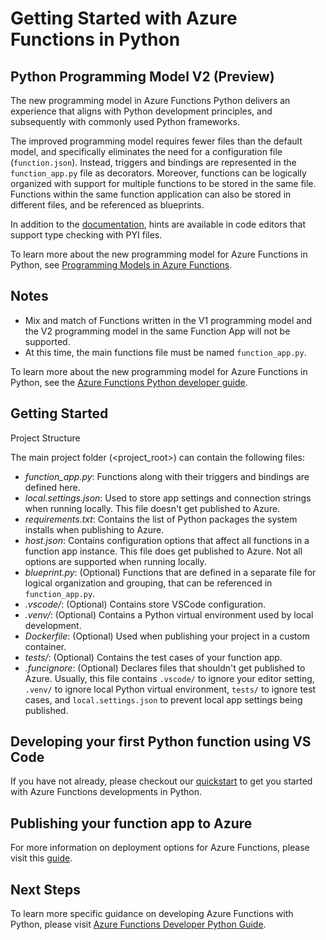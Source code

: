 # Getting Started with Azure Functions in Python
  
## Python Programming Model V2 (Preview)

The new programming model in Azure Functions Python delivers an experience that aligns with Python development principles, and subsequently with commonly used Python frameworks. 

The improved programming model requires fewer files than the default model, and specifically eliminates the need for a configuration file (`function.json`). Instead, triggers and bindings are represented in the `function_app.py` file as decorators. Moreover, functions can be logically organized with support for multiple functions to be stored in the same file. Functions within the same function application can also be stored in different files, and be referenced as blueprints.

In addition to the [documentation](https://docs.microsoft.com/azure/azure-functions/functions-reference-python?tabs=asgi%2Capplication-level), hints are available in code editors that support type checking with PYI files.

To learn more about the new programming model for Azure Functions in Python, see [Programming Models in Azure Functions](https://aka.ms/functions-programming-models).

## Notes

- Mix and match of Functions written in the V1 programming model and the V2 programming model in the same Function App will not be supported.
- At this time, the main functions file must be named `function_app.py`.

To learn more about the new programming model for Azure Functions in Python, see the [Azure Functions Python developer guide](https://docs.microsoft.com/en-us/azure/azure-functions/functions-reference-python?tabs=asgi%2Capplication-level).

## Getting Started

Project Structure

The main project folder (<project_root>) can contain the following files:

* *function_app.py*: Functions along with their triggers and bindings are defined here.
* *local.settings.json*: Used to store app settings and connection strings when running locally. This file doesn't get published to Azure.
* *requirements.txt*: Contains the list of Python packages the system installs when publishing to Azure.
* *host.json*: Contains configuration options that affect all functions in a function app instance. This file does get published to Azure. Not all options are supported when running locally.
* *blueprint.py*: (Optional) Functions that are defined in a separate file for logical organization and grouping, that can be referenced in `function_app.py`.    
* *.vscode/*: (Optional) Contains store VSCode configuration.
* *.venv/*: (Optional) Contains a Python virtual environment used by local development.
* *Dockerfile*: (Optional) Used when publishing your project in a custom container.
* *tests/*: (Optional) Contains the test cases of your function app.
* *.funcignore*: (Optional) Declares files that shouldn't get published to Azure. Usually, this file contains `.vscode/` to ignore your editor setting, `.venv/` to ignore local Python virtual environment, `tests/` to ignore test cases, and `local.settings.json` to prevent local app settings being published.
  
## Developing your first Python function using VS Code

If you have not already, please checkout our [quickstart](https://aka.ms/fxpythonquickstart) to get you started with Azure Functions developments in Python.


## Publishing your function app to Azure
  
For more information on deployment options for Azure Functions, please visit this [guide](https://docs.microsoft.com/en-us/azure/azure-functions/create-first-function-vs-code-python#publish-the-project-to-azure).

## Next Steps
  
To learn more specific guidance on developing Azure Functions with Python, please visit [Azure Functions Developer Python Guide](https://docs.microsoft.com/en-us/azure/azure-functions/functions-reference-python?tabs=asgi%2Capplication-level).

<!-- ghghghghg -->